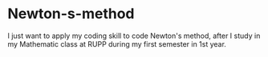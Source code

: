 # Newton-s-method
I just want to apply my coding skill to code Newton's method, after I study in my Mathematic class at RUPP during my first semester in 1st year. 
